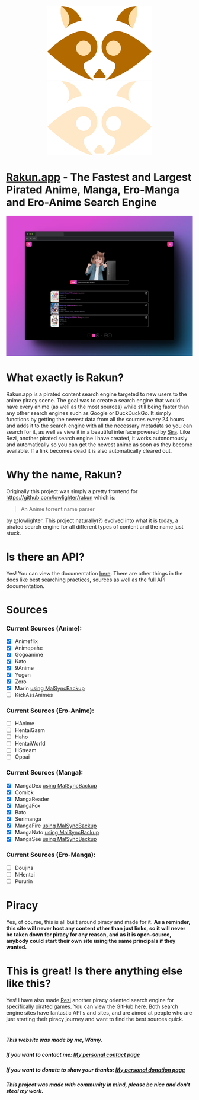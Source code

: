 <div align="center">
    <img src="/assets/RakunLogoDark.svg#gh-light-mode-only" height="200">
    <img src="/assets/RakunLogoLight.svg#gh-dark-mode-only" height="200">
</div>

# [Rakun.app](https://rakun.app) - The Fastest and Largest Pirated Anime, Manga, Ero-Manga and Ero-Anime Search Engine
 <div align="center">
  <img src="/assets/rakunFrame.png" borderRadius="20">
</div>

# What exactly is Rakun?
Rakun.app is a pirated content search engine targeted to new users to the anime piracy scene. The goal was to create a search engine that would have every anime (as well as the most sources) while still being faster than any other search engines such as Google or DuckDuckGo. It simply functions by getting the newest data from all the sources every 24 hours and adds it to the search engine with all the necessary metadata so you can search for it, as well as view it in a beautiful interface powered by [Sira](https://www.sira-design.party/). Like Rezi, another pirated search engine I have created, it works autonomously and automatically so you can get the newest anime as soon as they become available. If a link becomes dead it is also automatically cleared out.

# Why the name, Rakun?
Originally this project was simply a pretty frontend for https://github.com/lowlighter/rakun which is:
> An Anime torrent name parser

by @lowlighter. This project naturally(?) evolved into what it is today, a pirated search engine for all different types of content and the name just stuck.

# Is there an API?
Yes! You can view the documentation [here](https://docs.rakun.app). There are other things in the docs like best searching practices, sources as well as the full API documentation.

# Sources
### Current Sources (Anime):
- [x] Animeflix
- [x] Animepahe
- [x] Gogoanime
- [x] Kato
- [x] 9Anime
- [x] Yugen
- [x] Zoro
- [x] Marin [using MalSyncBackup](https://github.com/MALSync/MAL-Sync-Backup/tree/master/data/pages/Marin)
- [ ] KickAssAnimes

### Current Sources (Ero-Anime):
- [ ] HAnime
- [ ] HentaiGasm
- [ ] Haho
- [ ] HentaiWorld
- [ ] HStream
- [ ] Oppai

### Current Sources (Manga):
- [x] MangaDex [using MalSyncBackup](https://github.com/MALSync/MAL-Sync-Backup/tree/master/data/pages/Mangadex)
- [x] Comick
- [x] MangaReader
- [x] MangaFox
- [x] Bato
- [x] Serimanga
- [x] MangaFire [using MalSyncBackup](https://github.com/MALSync/MAL-Sync-Backup/tree/master/data/pages/MangaFire)
- [x] MangaNato [using MalSyncBackup](https://github.com/MALSync/MAL-Sync-Backup/tree/master/data/pages/MangaNato)
- [x] MangaSee [using MalSyncBackup](https://github.com/MALSync/MAL-Sync-Backup/tree/master/data/pages/MangaSee)

### Current Sources (Ero-Manga):
- [ ] Doujins
- [ ] NHentai
- [ ] Pururin

# Piracy
Yes, of course, this is all built around piracy and made for it. **As a reminder, this site will never host any content other than just links, so it will never be taken down for piracy for any reason, and as it is open-source, anybody could start their own site using the same principals if they wanted.**

# This is great! Is there anything else like this?
Yes! I have also made [Rezi](https://rezi.one) another piracy oriented search engine for specifically pirated games. You can view the GitHub [here](https://github.com/wamy-dev/reziwebsite). Both search engine sites have fantastic API's and sites, and are aimed at people who are just starting their piracy journey and want to find the best sources quick.

#

##### This website was made by me, Wamy.
##### If you want to contact me: [My personal contact page](https://homeonacloud.com/contact)
##### If you want to donate to show your thanks: [My personal donation page](https://homeonacloud.com/donate)
##### This project was made with community in mind, please be nice and don't steal my work.





